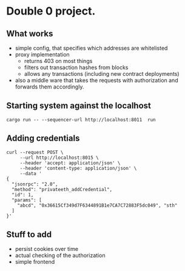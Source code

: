 # Double 0 project.



## What works

* simple config, that specifies which addresses are whitelisted
* proxy implementation
    * returns 403 on most things
    * filters out transaction hashes from blocks
    * allows any transactions (including new contract deployments)
* also a middle ware that takes the requests with authorization and forwards them accordingly.



## Starting system against the localhost
```shell
cargo run -- --sequencer-url http://localhost:8011  run
```

## Adding credentials
```shell
curl --request POST \                                                                                                                             
     --url http://localhost:8015 \
     --header 'accept: application/json' \
     --header 'content-type: application/json' \
     --data '
{
  "jsonrpc": "2.0",
  "method": "privateeth_addCredential",
  "id": 1,
  "params": [
    "abcd", "0x36615Cf349d7F6344891B1e7CA7C72883F5dc049", "sth"
  ]
}'
```


## Stuff to add

* persist cookies over time
* actual checking of the authorization
* simple frontend
